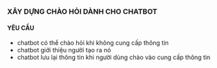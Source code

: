 ### XÂY DỰNG CHÀO HỎI DÀNH CHO CHATBOT

#### YÊU CẦU
 * chatbot có thể chào hỏi khi không cung cấp thông tin
 * chatbot giới thiệu người tạo ra nó
 * chatbot lưu lại thông tin khi người dùng chào vào cung cấp thông tin
 